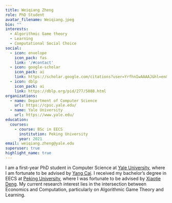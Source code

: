 ```yaml
---
title: Weiqiang Zheng
role: PhD Student
avatar_filename: Weiqiang.jpeg
bio: ""
interests:
  - Algorithmic Game theory
  - Learning
  - Computational Social Choice
social:
  - icon: envelope
    icon_pack: fas
    link: '/#contact'
  - icon: google-scholar
    icon_pack: ai
    link: https://scholar.google.com/citations?user=YrfhnIwAAAAJ&hl=en&oi=sra
  - icon: dblp
    icon_pack: ai
    link: https://dblp.org/pid/277/5088.html
organizations:
  - name: Department of Computer Science
    url: https://cpsc.yale.edu/
  - name: Yale University
    url: https://www.yale.edu/
education:
  courses:
    - course: BSc in EECS
      institution: Peking University
      year: 2021
email: weiqiang.zheng@yale.edu
superuser: true
highlight_name: true
---
```


I am a first-year PhD student in Computer Science at [Yale University](https://www.yale.edu/), where I am fortunate to be advised by [Yang Cai](http://www.cs.yale.edu/homes/cai/).  I received my bachelor’s degree in EECS at [Peking University](https://english.pku.edu.cn/), where I was fortunate to be advised by [Xiaotie Deng](https://cfcs.pku.edu.cn/english/people/faculty/xiaotiedeng/index.htm). My current research interest lies in the intersection between Economics and Computation, particularly on Algorithmic Game Theory and Learning. 

